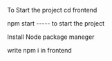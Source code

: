 To Start the project cd frontend 

npm start -----  to start the project 

Install Node package maneger   

write npm i in frontend 


